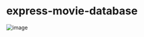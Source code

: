 # express-movie-database
![image](https://user-images.githubusercontent.com/15171226/145600308-584e9c61-125d-4a81-95d9-201d195d6538.png)
